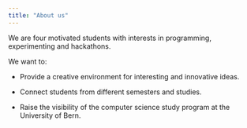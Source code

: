 ```yaml
---
title: "About us"
---
```


We are four motivated students with interests in programming, experimenting and hackathons.

We want to:

- Provide a creative environment for interesting and innovative ideas.

- Connect students from different semesters and studies.

- Raise the visibility of the computer science study program at the University of Bern.